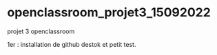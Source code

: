 # openclassroom_projet3_15092022
 projet 3 openclassroom

1er : installation de github destok et petit test.
